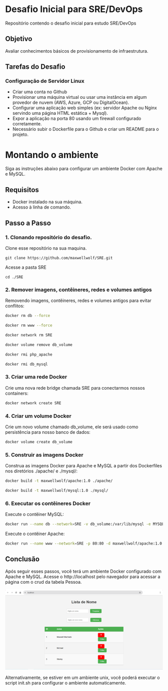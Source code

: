 # Desafio Inicial para SRE/DevOps

Repositório contendo o desafio inicial para estudo SRE/DevOps

## Objetivo
Avaliar conhecimentos básicos de provisionamento de infraestrutura.

## Tarefas do Desafio

### Configuração de Servidor Linux
- Criar uma conta no Github
- Provisionar uma máquina virtual ou usar uma instância em algum provedor de nuvem (AWS, Azure, GCP ou DigitalOcean).
- Configurar uma aplicação web simples (ex: servidor Apache ou Nginx servindo uma página HTML estática + Mysql).
- Expor a aplicação na porta 80 usando um firewall configurado corretamente.
- Necessário subir o Dockerfile para o Github e criar um README para o projeto.

# Montando o ambiente

Siga as instruções abaixo para configurar um ambiente Docker com Apache e MySQL.

## Requisitos

- Docker instalado na sua máquina.
- Acesso à linha de comando.

## Passo a Passo

### 1. Clonando repositório do desafio.
Clone esse repositório na sua maquina.

```
git clone https://github.com/maxwellwolf/SRE.git
```

Acesse a pasta SRE

```
cd ./SRE
```

### 2. Remover imagens, contêineres, redes e volumes antigos

Removendo imagens, contêineres, redes e volumes antigos para evitar conflitos:

```bash
docker rm db --force
```
```bash
docker rm www --force
```
```bash
docker network rm SRE
```
```bash
docker volume remove db_volume
```
```bash
docker rmi php_apache
```
```bash
docker rmi db_mysql
```
### 3. Criar uma rede Docker
Crie uma nova rede bridge chamada SRE para conectarmos nossos containers:

```bash
docker network create SRE
```

### 4. Criar um volume Docker
Crie um novo volume chamado db_volume, ele será usado como persistência para nosso banco de dados:

```bash
docker volume create db_volume
```

### 5. Construir as imagens Docker
Construa as imagens Docker para Apache e MySQL a partir dos Dockerfiles nos diretórios ./apache/ e ./mysql/:

```bash
docker build -t maxwellwolf/apache:1.0 ./apache/
```
```bash
docker build -t maxwellwolf/mysql:1.0 ./mysql/
```
### 6. Executar os contêineres Docker
Execute o contêiner MySQL:

```bash
docker run --name db --network=SRE -v db_volume:/var/lib/mysql -e MYSQL_ROOT_PASSWORD=987654321 -e MYSQL_PASSWORD=admin -p 3306:3306 -d maxwellwolf/mysql:1.0
```
Execute o contêiner Apache:

```bash
docker run --name www --network=SRE -p 80:80 -d maxwellwolf/apache:1.0
```
## Conclusão
Após seguir esses passos, você terá um ambiente Docker configurado com Apache e MySQL. Acesse o http://localhost pelo navegador para acessar a página com o crud da tabela Pessoa.

![Crud tabela Pessoa](https://github.com/maxwellwolf/SRE/blob/main/amostra.PNG)


Alternativamente, se estiver em um ambiente unix, você poderá executar o script init.sh para configurar o ambiente automaticamente.

